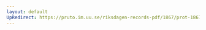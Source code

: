 ```yaml
---
layout: default
UpRedirect: https://pruto.im.uu.se/riksdagen-records-pdf/1867/prot-1867--fk--328/prot-1867--fk--328_032.pdf
---
```

